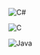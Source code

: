 ![C#](https://www.google.com/url?sa=i&url=https%3A%2F%2Fworldvectorlogo.com%2Flogo%2Fc--4&psig=AOvVaw2waCn9DX6hOoz93pyzeM-q&ust=1648518820142000&source=images&cd=vfe&ved=0CAsQjRxqFwoTCNC5-abZ5_YCFQAAAAAdAAAAABAD)

![C](https://toppng.com/uploads/preview/c-programming-icon-c-programming-language-logo-11562945679duaxtn3yq0.png)

![Java](https://toppng.com/uploads/preview/c-programming-icon-c-programming-language-logo-11562945679duaxtn3yq0.png)
